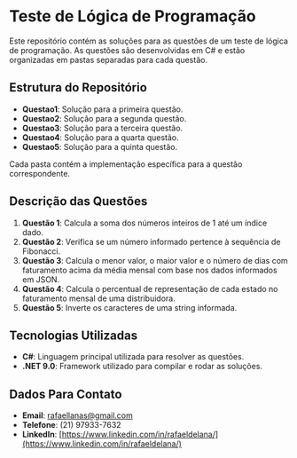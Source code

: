 # Teste de Lógica de Programação

Este repositório contém as soluções para as questões de um teste de lógica de programação. As questões são desenvolvidas em C# e estão organizadas em pastas separadas para cada questão.

## Estrutura do Repositório

- **Questao1**: Solução para a primeira questão.
- **Questao2**: Solução para a segunda questão.
- **Questao3**: Solução para a terceira questão.
- **Questao4**: Solução para a quarta questão.
- **Questao5**: Solução para a quinta questão.

Cada pasta contém a implementação específica para a questão correspondente.

## Descrição das Questões

1. **Questão 1**: Calcula a soma dos números inteiros de 1 até um índice dado.
2. **Questão 2**: Verifica se um número informado pertence à sequência de Fibonacci.
3. **Questão 3**: Calcula o menor valor, o maior valor e o número de dias com faturamento acima da média mensal com base nos dados informados em JSON.
4. **Questão 4**: Calcula o percentual de representação de cada estado no faturamento mensal de uma distribuidora.
5. **Questão 5**: Inverte os caracteres de uma string informada.

## Tecnologias Utilizadas

- **C#**: Linguagem principal utilizada para resolver as questões.
- **.NET 9.0**: Framework utilizado para compilar e rodar as soluções.

## Dados Para Contato

- **Email**: [rafaellanas@gmail.com](mailto:rafaellanas@gmail.com)
- **Telefone**: (21) 97933-7632
- **LinkedIn**: [https://www.linkedin.com/in/rafaeldelana/](https://www.linkedin.com/in/rafaeldelana/)
